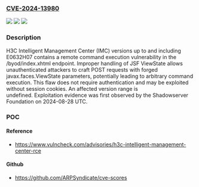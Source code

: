 ### [CVE-2024-13980](https://cve.mitre.org/cgi-bin/cvename.cgi?name=CVE-2024-13980)
![](https://img.shields.io/static/v1?label=Product&message=Intelligent%20Management%20Center%20(iMC)&color=blue)
![](https://img.shields.io/static/v1?label=Version&message=*%20&color=brightgreen)
![](https://img.shields.io/static/v1?label=Vulnerability&message=CWE-502%20Deserialization%20of%20Untrusted%20Data&color=brightgreen)

### Description

H3C Intelligent Management Center (IMC) versions up to and including E0632H07 contains a remote command execution vulnerability in the /byod/index.xhtml endpoint. Improper handling of JSF ViewState allows unauthenticated attackers to craft POST requests with forged javax.faces.ViewState parameters, potentially leading to arbitrary command execution. This flaw does not require authentication and may be exploited without session cookies. An affected version range is undefined. Exploitation evidence was first observed by the Shadowserver Foundation on 2024-08-28 UTC.

### POC

#### Reference
- https://www.vulncheck.com/advisories/h3c-intelligent-management-center-rce

#### Github
- https://github.com/ARPSyndicate/cve-scores

